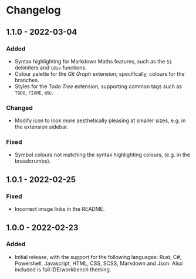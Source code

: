 # Changelog

## 1.1.0 - 2022-03-04
### Added
- Syntax highlighting for Markdown Maths features, such as the `$$` delimiters and `\div` functions.
- Colour palette for the *Git Graph* extension; specifically, colours for the branches.
- Styles for the *Todo Tree* extension, supporting common tags such as `TODO`, `FIXME`, etc.

### Changed
- Modify icon to look more aesthetically pleasing at smaller sizes, e.g. in the extension sidebar.

### Fixed
- Symbol colours not matching the syntax highlighting colours, (e.g. in the breadcrumbs).

## 1.0.1 - 2022-02-25
### Fixed
- Incorrect image links in the README.

## 1.0.0 - 2022-02-23
### Added
- Initial release, with the support for the following languages: Rust, C#, Powershell, Javascript, HTML, CSS, SCSS, Markdown and Json. Also included is full IDE/workbench theming.